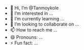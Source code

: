 - 👋 Hi, I’m @Tanmoykole
- 👀 I’m interested in ...
- 🌱 I’m currently learning ...
- 💞️ I’m looking to collaborate on ...
- 📫 How to reach me ...
- 😄 Pronouns: ...
- ⚡ Fun fact: ...

<!---
Tanmoykole/Tanmoykole is a ✨ special ✨ repository because its `README.md` (this file) appears on your GitHub profile.
You can click the Preview link to take a look at your changes.
--->
